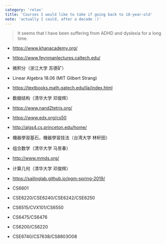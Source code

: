 ```yaml
---
category: 'relax'
title: 'Courses I would like to take if going back to 18-year-old'
note: 'actually I could, after a decade :)'
---
```


> It seems that I have been suffering from ADHD and dyslexia for a long time.

+ https://www.khanacademy.org/
+ https://www.feynmanlectures.caltech.edu/

+ 微积分（浙江大学 苏德矿）
+ Linear Algebra 18.06 (MIT Gilbert Strang)
+ https://textbooks.math.gatech.edu/ila/index.html
+ 数据结构（清华大学 邓俊辉）
+ https://www.nand2tetris.org/
+ https://www.edx.org/cs50
+ http://algs4.cs.princeton.edu/home/

+ 機器學習基石，機器學習技法（台湾大学 林轩田）
+ 组合数学（清华大学 马昱春）
+ http://www.mmds.org/
+ 计算几何（清华大学 邓俊辉）
+ https://sailinglab.github.io/pgm-spring-2019/

+ CS6601
+ CSE6220/CSE6240/CSE6242/CSE6250
+ CS6515/CVX101/CS6550
+ CS6475/CS6476
+ CS6200/CS6220
+ CSE6740/CS7638/CS8803O08

